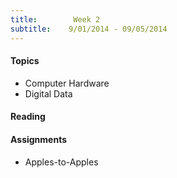 ```yaml
---
title:        Week 2
subtitle:    9/01/2014 - 09/05/2014
---
```


#### Topics ####

- Computer Hardware
- Digital Data

#### Reading ####



#### Assignments ####

- Apples-to-Apples
